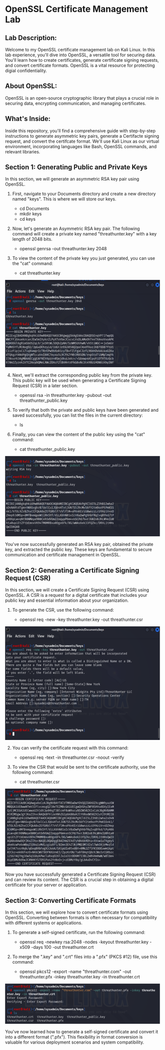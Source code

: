 <h1>OpenSSL Certificate Management Lab</h1>

<h2>Lab Description:</h2>
<p>Welcome to my OpenSSL certificate management lab on Kali Linux. In this lab experience, you'll dive into OpenSSL, a versatile tool for securing data. You'll learn how to create certificates, generate certificate signing requests, and convert certificate formats. OpenSSL is a vital resource for protecting digial confidentiality.</p>

<h2>About OpenSSL:</h2>
<p>OpenSSL is an open-source cryptographic library that plays a crucial role in securing data, encrypting communication, and managing certificates.</p>

<h2>What's Inside:</h2>
<p>Inside this repository, you'll find a comprehensive guide with step-by-step instructions to generate asymmetric key pairs, generate a Certifacte signing request, and convert the certifcate format. We'll use Kali Linux as our virtual environment, incorporating languages like Bash, OpenSSL commands, and relevant libraries. </p>


<h2>Section 1: Generating Public and Private Keys</h2>

In this section, we will generate an asymmetric RSA key pair using OpenSSL.

1. First, navigate to your Documents directory and create a new directory named "keys". This is where we will store our keys.    
   - cd Documents     
   - mkdir keys     
   - cd keys 

2. Now, let's generate an Asymmetric RSA key pair. The following command will create a private key named "threathunter.key" with a key length of 2048 bits.    
   - openssl genrsa -out threathunter.key 2048

3. To view the content of the private key you just generated, you can use the "cat" command:    
   - cat threathunter.key
  
     
![Alt Text](images/1.png)

4. Next, we'll extract the corresponding public key from the private key. This public key will be used when generating a Certificate Signing Request (CSR) in a later section.    
   - openssl rsa -in threathunter.key -pubout -out threathunter_public.key

5. To verify that both the private and public keys have been generated and saved successfully, you can list the files in the current directory:    
   - ls

6. Finally, you can view the content of the public key using the "cat" command:    
   - cat threathunter_public.key  


![Alt Text](images/1.5.png)

You've now successfully generated an RSA key pair, obtained the private key, and extracted the public key. These keys are fundamental to secure communication and certificate management in OpenSSL.




<h2>Section 2: Generating a Certificate Signing Request (CSR)</h2>
In this section, we will create a Certificate Signing Request (CSR) using OpenSSL. A CSR is a request for a digital certificate that includes your public key and essential information about your organization.

1. To generate the CSR, use the following command:
   
   - openssl req -new -key threathunter.key -out threathunter.csr

![Alt Text](images/2.png)


2. You can verify the certificate request with this command:
   - openssl req -text -in threathunter.csr -noout -verify

3. To view the CSR that would be sent to the certificate authority, use the following command:
   
   - cat threathunter.csr  


![Alt Text](images/3.png)


Now you have successfully generated a Certificate Signing Request (CSR) and can review its content. The CSR is a crucial step in obtaining a digital certificate for your server or application.



<h2>Section 3: Converting Certificate Formats</h2>
In this section, we will explore how to convert certificate formats using OpenSSL. Converting between formats is often necessary for compatibility with different systems or applications.

1. To generate a self-signed certificate, run the following command:
   
   - openssl req -newkey rsa:2048 -nodes -keyout threathunter.key -x509 -days 100 -out threathunter.crt

2. To merge the ".key" and ".crt" files into a ".pfx" (PKCS #12) file, use this command:
   
   - openssl pkcs12 -export -name "threathunter.com" -out threathunter.pfx -inkey threathunter.key -in threathunter.crt  


![Alt Text](images/5.png)


You've now learned how to generate a self-signed certificate and convert it into a different format (".pfx"). This flexibility in format conversion is valuable for various deployment scenarios and system compatibility.



